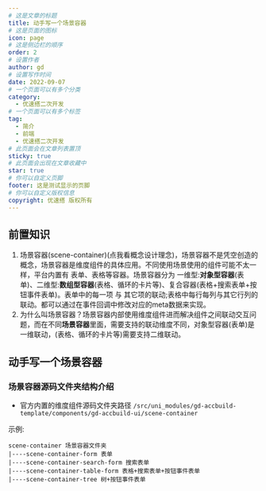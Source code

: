 ```yaml
---
# 这是文章的标题
title: 动手写一个场景容器
# 这是页面的图标
icon: page
# 这是侧边栏的顺序
order: 2
# 设置作者
author: gd
# 设置写作时间
date: 2022-09-07
# 一个页面可以有多个分类
category:
  - 优速搭二次开发
# 一个页面可以有多个标签
tag:
  - 简介
  - 前端
  - 优速搭二次开发
# 此页面会在文章列表置顶
sticky: true
# 此页面会出现在文章收藏中
star: true
# 你可以自定义页脚
footer: 这是测试显示的页脚
# 你可以自定义版权信息
copyright: 优速搭 版权所有
---
```


## 前置知识
1. <router-link :to="'/zh/guide/intro.html#概念设计'">场景容器(scene-container)(点我看概念设计理念)</router-link>，场景容器不是凭空创造的概念，场景容器是维度组件的具体应用。不同使用场景使用的组件可能不太一样，平台内置有 表单、表格等容器。场景容器分为 一维型:**对象型容器**(表单)、二维型:**数组型容器**(表格、循环的卡片等)、复合容器(表格+搜索表单+按钮事件表单)。表单中的每一项 与 其它项的联动;表格中每行每列与其它行列的联动。都可以通过在事件回调中修改对应的meta数据来实现。
2. 为什么叫场景容器？场景容器内部使用维度组件进而解决组件之间联动交互问题，而在不同**场景容器**里面，需要支持的联动维度不同，对象型容器(表单)是一维联动，(表格、循环的卡片等)需要支持二维联动。

## 动手写一个场景容器
### 场景容器源码文件夹结构介绍
* 官方内置的维度组件源码文件夹路径 `/src/uni_modules/gd-accbuild-template/components/gd-accbuild-ui/scene-container`

示例:
```
scene-container 场景容器文件夹
|----scene-container-form 表单
|----scene-container-search-form 搜索表单
|----scene-container-table-form 表格+搜索表单+按钮事件表单
|----scene-container-tree 树+按钮事件表单
```

